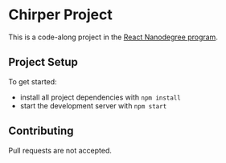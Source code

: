 # Chirper Project

This is a code-along project in the [React Nanodegree program](https://www.udacity.com/course/react-nanodegree--nd019).

## Project Setup

To get started:

* install all project dependencies with `npm install`
* start the development server with `npm start`

## Contributing

Pull requests are not accepted.